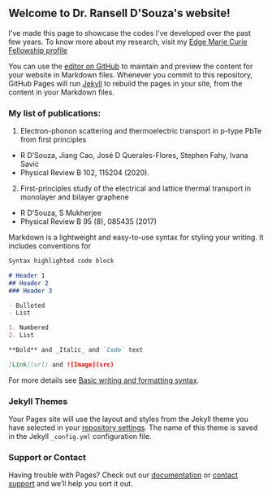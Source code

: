 ## Welcome to Dr. Ransell D'Souza's website!
I've made this page to showcase the codes I've developed over the past few years.
To know more about my research, visit my [Edge Marie Curie Fellowship profile](https://edge-research.eu/fellows/ransell-dsouza/)

You can use the [editor on GitHub](https://github.com/ransell-d/website/edit/main/README.md) to maintain and preview the content for your website in Markdown files.
Whenever you commit to this repository, GitHub Pages will run [Jekyll](https://jekyllrb.com/) to rebuild the pages in your site, from the content in your Markdown files.

### My list of publications:
1. Electron-phonon scattering and thermoelectric transport in p-type PbTe from first principles
- R D’Souza, Jiang Cao, José D Querales-Flores, Stephen Fahy, Ivana Savić
- Physical Review B 102, 115204 (2020).

2. First-principles study of the electrical and lattice thermal transport in monolayer and bilayer graphene
- R D’Souza, S Mukherjee
- Physical Review B 95 (8), 085435 (2017)


Markdown is a lightweight and easy-to-use syntax for styling your writing. It includes conventions for

```markdown
Syntax highlighted code block

# Header 1
## Header 2
### Header 3

- Bulleted
- List

1. Numbered
2. List

**Bold** and _Italic_ and `Code` text

[Link](url) and ![Image](src)
```

For more details see [Basic writing and formatting syntax](https://docs.github.com/en/github/writing-on-github/getting-started-with-writing-and-formatting-on-github/basic-writing-and-formatting-syntax).

### Jekyll Themes

Your Pages site will use the layout and styles from the Jekyll theme you have selected in your [repository settings](https://github.com/ransell-d/website/settings/pages). The name of this theme is saved in the Jekyll `_config.yml` configuration file.

### Support or Contact

Having trouble with Pages? Check out our [documentation](https://docs.github.com/categories/github-pages-basics/) or [contact support](https://support.github.com/contact) and we’ll help you sort it out.
